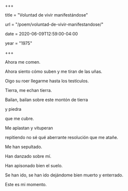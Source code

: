 +++

title = "Voluntad de vivir manifestándose"

url = "/poem/voluntad-de-vivir-manifestandose/"

date = 2020-06-09T12:59:00-04:00

year = "1975"

+++

Ahora me comen.

Ahora siento cómo suben y me tiran de las uñas.

Oigo su roer llegarme hasta los testículos.

Tierra, me echan tierra.

Bailan, bailan sobre este montón de tierra

y piedra

que me cubre.

Me aplastan y vituperan

repitiendo no sé qué aberrante resolución que me atañe.

Me han sepultado.

Han danzado sobre mí.

Han apisonado bien el suelo.

Se han ido, se han ido dejándome bien muerto y enterrado.

Este es mi momento.
